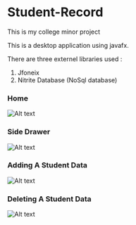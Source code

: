 # Student-Record
This is my college minor project

This is a desktop application using javafx.

There are three externel libraries used :
1. Jfoneix
2. Nitrite Database (NoSql database)

### Home
![Alt text](https://i.imgur.com/xFYCI5I.gif "Home")


### Side Drawer
![Alt text](https://i.imgur.com/Av7RxpD.gif "Side Drawer")


### Adding A Student Data
![Alt text](https://i.imgur.com/G0T8YYV.gif "Adding A Student Data")


### Deleting A Student Data
![Alt text](https://i.imgur.com/V6WVOPp.gif "Deleting A Student Data")

